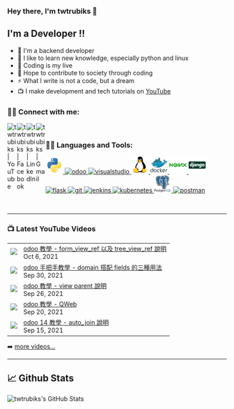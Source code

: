 ### Hey there, I'm twtrubiks 👋

## I'm a Developer !!

- 🔭 I'm a backend developer
- 🌱 I like to learn new knowledge, especially python and linux
- 👯 Coding is my live
- 🥅 Hope to contribute to society through coding
- ⚡  What I write is not a code, but a dream
- 📺 I make development and tech tutorials on [YouTube](https://www.youtube.com/user/blue524326)

### 🙋‍♂️ Connect with me:

[<img align="left" alt="twtrubiks | YouTube" width="22px" src="https://cdn.jsdelivr.net/npm/simple-icons@v3/icons/youtube.svg" />][youtube]
[<img align="left" alt="twtrubiks | Facebook" width="22px" src="https://cdn.jsdelivr.net/npm/simple-icons@v3/icons/facebook.svg" />][facebook]
[<img align="left" alt="twtrubiks | LinkedIn" width="22px" src="https://cdn.jsdelivr.net/npm/simple-icons@v3/icons/linkedin.svg" />][linkedin]
[<img align="left" alt="twtrubiks | Gmail" width="22px" src="https://cdn.jsdelivr.net/npm/simple-icons@v3/icons/gmail.svg" />][gmail]

<br />

### 👨‍💻 Languages and Tools:

<p align="left"> <a href="https://www.python.org" target="_blank"> <img src="https://raw.githubusercontent.com/devicons/devicon/master/icons/python/python-original.svg" alt="python" width="40" height="40"/> <a href="https://www.odoo.com/" target="_blank"> <img src="https://upload.wikimedia.org/wikipedia/commons/thumb/5/50/Odoo_logo.svg/320px-Odoo_logo.svg.png" alt="odoo" width="65" height="40"/> </a> <a href="https://code.visualstudio.com/" target="_blank"> <img src="https://upload.wikimedia.org/wikipedia/commons/thumb/9/9a/Visual_Studio_Code_1.35_icon.svg/240px-Visual_Studio_Code_1.35_icon.svg.png" alt="visualstudio" width="40" height="40"/> </a> <a href="https://www.linux.org/" target="_blank"> <img src="https://raw.githubusercontent.com/devicons/devicon/master/icons/linux/linux-original.svg" alt="linux" width="40" height="40"/> <a href="https://www.docker.com/" target="_blank"> <img src="https://raw.githubusercontent.com/devicons/devicon/master/icons/docker/docker-original-wordmark.svg" alt="docker" width="40" height="40"/> </a> </a> <a href="https://www.nginx.com" target="_blank"> <img src="https://raw.githubusercontent.com/devicons/devicon/master/icons/nginx/nginx-original.svg" alt="nginx" width="40" height="40"/> </a> </a> <a href="https://www.djangoproject.com/" target="_blank"> <img src="https://raw.githubusercontent.com/devicons/devicon/master/icons/django/django-original.svg" alt="django" width="40" height="40"/> </a> <a href="https://flask.palletsprojects.com/" target="_blank"> <img src="https://www.vectorlogo.zone/logos/pocoo_flask/pocoo_flask-icon.svg" alt="flask" width="40" height="40"/> </a> <a href="https://git-scm.com/" target="_blank"> <img src="https://www.vectorlogo.zone/logos/git-scm/git-scm-icon.svg" alt="git" width="40" height="40"/> </a> <a href="https://www.jenkins.io" target="_blank"> <img src="https://www.vectorlogo.zone/logos/jenkins/jenkins-icon.svg" alt="jenkins" width="40" height="40"/> </a> <a href="https://kubernetes.io" target="_blank"> <img src="https://www.vectorlogo.zone/logos/kubernetes/kubernetes-icon.svg" alt="kubernetes" width="40" height="40"/> </a> <a href="https://www.postgresql.org" target="_blank"> <img src="https://raw.githubusercontent.com/devicons/devicon/master/icons/postgresql/postgresql-original-wordmark.svg" alt="postgresql" width="40" height="40"/> </a> <a href="https://postman.com" target="_blank"> <img src="https://www.vectorlogo.zone/logos/getpostman/getpostman-icon.svg" alt="postman" width="40" height="40"/> </a> </p>

<br />

---

### 📺 Latest YouTube Videos

<table>
    <tbody>
<!-- YOUTUBE:START --><tr><td><a href="https://www.youtube.com/watch?v=_YkrOp3ytlQ"><img width="140px" src="https://i.ytimg.com/vi/_YkrOp3ytlQ/mqdefault.jpg"></a></td>
<td><a href="https://www.youtube.com/watch?v=_YkrOp3ytlQ">odoo 教學 - form_view_ref 以及 tree_view_ref 說明</a><br/>Oct 6, 2021</td></tr>
<tr><td><a href="https://www.youtube.com/watch?v=ZUNRoWxVWAE"><img width="140px" src="https://i.ytimg.com/vi/ZUNRoWxVWAE/mqdefault.jpg"></a></td>
<td><a href="https://www.youtube.com/watch?v=ZUNRoWxVWAE">odoo 手把手教學 - domain 搭配 fields 的三種用法</a><br/>Sep 30, 2021</td></tr>
<tr><td><a href="https://www.youtube.com/watch?v=i_hG4s_YJN0"><img width="140px" src="https://i.ytimg.com/vi/i_hG4s_YJN0/mqdefault.jpg"></a></td>
<td><a href="https://www.youtube.com/watch?v=i_hG4s_YJN0">odoo 教學 - view parent 說明</a><br/>Sep 26, 2021</td></tr>
<tr><td><a href="https://www.youtube.com/watch?v=FE9lvN62aTo"><img width="140px" src="https://i.ytimg.com/vi/FE9lvN62aTo/mqdefault.jpg"></a></td>
<td><a href="https://www.youtube.com/watch?v=FE9lvN62aTo">odoo 教學 - QWeb</a><br/>Sep 20, 2021</td></tr>
<tr><td><a href="https://www.youtube.com/watch?v=OOlPZETkYKw"><img width="140px" src="https://i.ytimg.com/vi/OOlPZETkYKw/mqdefault.jpg"></a></td>
<td><a href="https://www.youtube.com/watch?v=OOlPZETkYKw">odoo 14 教學 - auto_join 說明</a><br/>Sep 15, 2021</td></tr>
<!-- YOUTUBE:END -->
    </tbody>
</table>

➡️ [more videos...](https://www.youtube.com/user/blue524326)

---

## 📈 Github Stats

<p align="left">
  <img align="left" alt="twtrubiks's GitHub Stats" src="https://github-readme-stats.vercel.app/api?username=twtrubiks&show_icons=true&hide_border=true" />
</p>

[youtube]: https://www.youtube.com/user/blue524326
[linkedin]: https://www.linkedin.com/in/twtrubiks-a09330145/
[facebook]: https://www.facebook.com/TWTRubiks
[gmail]: mailto:twtrubiks@gmail.com
